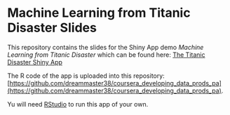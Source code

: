 Machine Learning from Titanic Disaster Slides
=============================================

This repository contains the slides for the Shiny App demo *Machine Learning from Titanic Disaster* which can be found here:
[The Titanic Disaster Shiny App](http://dreammaster38.github.com/coursera_developing_data_prods_pa)

The R code of the app  is uploaded into this repository: [https://github.com/dreammaster38/coursera_developing_data_prods_pa](https://github.com/dreammaster38/coursera_developing_data_prods_pa).

Yu will need [RStudio](http://rstudio.com) to run this app of your own.